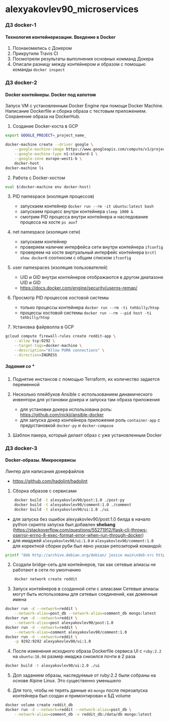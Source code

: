 # alexyakovlev90_microservices


### ДЗ docker-1
#### Технология контейнеризации. Введение в Docker

1) Познакомились с Докером
2) Прикрутили Travis CI
3) Посмотрели результаты выполнения основных комманд Докера
4) Описали разницу между контейнером и образом с помощью команды `docker inspect`


### ДЗ docker-2
#### Docker контейнеры. Docker под капотом
Запуск VM с установленным Docker Engine при помощи Docker Machine. 
Написание Dockerfile и сборка образа с тестовым приложением. Сохранение образа на DockerHub.
1) Создание Docker-хоста в GCP
```bash
export GOOGLE_PROJECT=_project_name_ 

docker-machine create --driver google \
    --google-machine-image https://www.googleapis.com/compute/v1/projects/ubuntu-os-cloud/global/images/family/ubuntu-1604-lts \
    --google-machine-type n1-standard-1 \
    --google-zone europe-west1-b \
    docker-host 
docker-machine ls
```
2) Работа с Docker-хостом
```bash
eval $(docker-machine env docker-host)
```

3) PID namespace (изоляция процессов)
    - запускаем контейнер `docker run --rm -it ubuntu:latest bash`
    - запускаем процесс внутри контейнера `sleep 1000 &`
    - смотрим PID процесса внутри контейнера и наследование процесса на хосте `ps auxf`

4) net namespace (изоляция сети) 
    - запускаем контейнер
    - проверяем наличие интерфейса сети внутри контейнера `ifconfig`
    - проверяем на хосте виртуальный интерфейс контейнера `brctl show docker0` соотносим с общим списком `ifconfig`

5) user namespaces (изоляция пользователей) 
    - UID и GID внутри контейнеров отображаются в другом диапазоне UID и GID
    - https://docs.docker.com/engine/security/userns-remap/

6) Просмотр PID процессов хостовой системы
    - только процессы контейнера `docker run --rm -ti tehbilly/htop`
    - процессы хостовой системы `docker run --rm --pid host -ti tehbilly/htop`

7) Установка файрволла в GCP
```bash
gcloud compute firewall-rules create reddit-app \
    --allow tcp:9292 \
    --target-tags=docker-machine \
    --description="Allow PUMA connections" \
    --direction=INGRESS
```
##### Задания со *
1) Поднятие инстансов с помощью Terraform, их количество задается переменной

2) Несколько плейбуков Ansible с использованием динамического
   инвентори для установки докера и запуска там образа приложения
   - для установки докера использована роль: https://github.com/nickjj/ansible-docker
   - для запуска докер контейнера приложения роль `container-app` 
   с предустановкой `docker-py` и `docker-compose`
   
3) Шаблон пакера, который делает образ с уже установленным Docker   
   
   
### ДЗ docker-3
#### Docker-образы. Микросервисы  
Линтер для написания докерфайлов
- https://github.com/hadolint/hadolint

1) Сборка образов с сервисами
```bash
    docker build -t alexyakovlev90/post:1.0 ./post-py
    docker build -t alexyakovlev90/comment:1.0 ./comment
    docker build -t alexyakovlev90/ui:1.0 ./ui
```
* для запуска без ошибок alexyakovlev90/post:1.0 билда 
в начало python скрипта запуска был добавлен **shebang** 
(https://stackoverflow.com/questions/55271912/flask-cli-throws-oserror-errno-8-exec-format-error-when-run-through-docker)
* для имаджей `alexyakovlev90/ui:1.0` и `alexyakovlev90/comment:1.0 `
для коректной сборки руби был явно указан репозиторий командой:
```bash
printf "deb http://archive.debian.org/debian/ jessie main\ndeb-src http://archive.debian.org/debian/ jessie main\ndeb http://security.debian.org jessie/updates main\ndeb-src http://security.debian.org jessie/updates main" > /etc/apt/sources.list
```

2) Создали bridge-сеть для контейнеров, так как сетевые алиасы не работают в сети по умолчанию
```bash
    docker network create reddit
```

3) Запуск контейнеров в созданной сети с алиасами
    Сетевые алиасы могут быть использованы для сетевых соединений, как доменные имена
```bash
docker run -d --network=reddit \
    --network-alias=post_db --network-alias=comment_db mongo:latest
docker run -d --network=reddit \
    --network-alias=post alexyakovlev90/post:1.0
docker run -d --network=reddit \
    --network-alias=comment alexyakovlev90/comment:1.0
docker run -d --network=reddit \
    -p 9292:9292 alexyakovlev90/ui:1.0
```
4) После изменения исходного образа Dockerfile сервиса UI
с `ruby:2.2` на `ubuntu:16.04` размер имаджа снизился почти в 2 раза
```bash
docker build -t alexyakovlev90/ui:2.0 ./ui
```
5) Доп заданием образы, наследуемые от ruby:2.2 были
собраны на основе Alpine Linux. Это существенно уменьшело 

6) Для того, чтобы не терять данные из `mongo` после перезапуска контейнера
был создан и примонтирован к БД volume
```bash
docker volume create reddit_db
docker run -d --network=reddit --network-alias=post_db \
    --network-alias=comment_db -v reddit_db:/data/db mongo:latest
```
